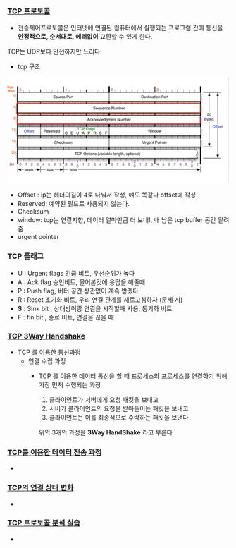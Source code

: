 ### [TCP 프로토콜](https://youtu.be/cOK_f9_k_O0?list=PL0d8NnikouEWcF1jJueLdjRIC4HsUlULi)

- 전송제어프로토콜은 인터넷에 연결된 컴퓨터에서 실행되는 프로그램 간에 통신을 **안정적으로, 순서대로, 에러없이** 교환할 수 있게 한다.

TCP는 UDP보다 안전하지만 느리다.

- tcp 구조

![Untitled](../img/%EC%8A%A4%ED%81%AC%EB%A6%B0%EC%83%B7%202023-06-23%20%EC%98%A4%ED%9B%84%202.44.21.png)

- Offset : ip는 헤더의길이 4로 나눠서 작성, 얘도 똑같다 offset에 작성
- Reserved: 예약된 필드로 사용되지 않는다.
- Checksum
- window: tcp는 연결지향, 데이터 얼마만큼 더 보내!, 내 남은 tcp buffer 공간 알려줌
- urgent pointer

### TCP 플래그

- U : Urgent flags  긴급 비트, 우선순위가 높다
- A : Ack flag 승인비트, 물어본것에 응답을 해줄때
- P : Push flag, 버터 공간 상관없이 계속 받겠다
- R : Reset 초기화 비트, 우리 연결 관계를 새로고침하자 (문제 시)
- **S** : Sink bit , 상대방이랑 연결을 시작할때 사용, 동기화 비트
- F : fin bit ,  종료 비트, 연결을 끊을 때

### [TCP 3Way Handshake](https://youtu.be/Ah4-MWISel8?list=PL0d8NnikouEWcF1jJueLdjRIC4HsUlULi)

- TCP 를 이용한 통신과정
    - 연결 수립 과정
        - TCP 를 이용한 데이터 통신을 할 때 프로세스와 프로세스를 연결하기 위해 가장 먼저 수행되는 과정
            1. 클라이언트가 서버에게 요청 패킷을 보내고
            2. 서버가 클라이언트의 요청을 받아들이는 패킷을 보내고
            3. 클라이언트는 이를 최종적으로 수락하는 패킷을 보낸다
            
            위의 3개의 과정을 **3Way HandShake** 라고 부른다

### [TCP를 이용한 데이터 전송 과정](https://youtu.be/0vBR666GZ5o?list=PL0d8NnikouEWcF1jJueLdjRIC4HsUlULi)

- 

### [TCP의 연결 상태 변화](https://youtu.be/yY0uQf0BTH8?list=PL0d8NnikouEWcF1jJueLdjRIC4HsUlULi)

- 

### [TCP 프로토콜 분석 실습](https://youtu.be/WseqBDo-j3Y?list=PL0d8NnikouEWcF1jJueLdjRIC4HsUlULi)

-